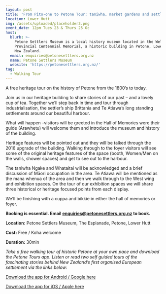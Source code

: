 ```yaml
---
layout: post
title: 'From Pito-one to Petone Tour: taniwha, market gardens and settler’s ships'
location: Lower Hutt
img: /assets/uploaded/placeholder3.png
event_date: 12pm Tues 23 & Thurs 25 Oc
host:
  blurb: >-
    Petone Settlers Museum is a local history museum located in the Wellington
    Provincial Centennial Memorial, a historic building in Petone, Lower Hutt,
    New Zealand.
  email: enquiries@petonesettlers.org.nz
  name: Petone Settlers Museum
  website: 'https://petonesettlers.org.nz/'
tag:
  - Walking Tour
---
```

A free heritage tour on the history of Petone from the 1800’s to today.

Join us in our heritage building to share stories of our past – and a lovely cup of tea. Together we’ll step back in time and tour through industrialisation, the settler’s ship Brittania and Te Atiawa’s long standing settlements around our beautiful harbour.  

 What will happen –visitors will be greeted in the Hall of Memories were their guide (Arawhetu) will welcome them and introduce the museum and history of the building. 

Heritage features will be pointed out and they will be talked through the 2016 upgrade of the building. Walking through to the foyer visitors will see some of the original heritage features of the space (booth, Women/Men on the walls, shower spaces) and get to see out to the harbour. 

The taniwha Ngake and Whataitai will be acknowledged and a brief discussion of Māori occupation in the area. Te Atiawa will be mentioned as the mana whenua of the area and then we walk through to the West wing and exhibition spaces. On the tour of our exhibition spaces we will share three historical or heritage focused points from each display. 

We’ll be finishing with a cuppa and bikkie in either the hall of memories or foyer.

**Booking is essential. Email enquiries@petonesettlers.org.nz to book.**

**Location:** Petone Settlers Museum, The Esplanade, Petone, Lower Hutt

**Cost:** Free / Koha welcome

**Duration:** 30min

_Take a free walking tour of historic Petone at your own pace and download the Petone Tours app. Listen or read two self guided tours of the fascinating stories behind New Zealand’s first organised European settlement via the links below:_

[Download the app for Android / Google here](https://play.google.com/store/apps/details?id=com.mytoursapp.android.app1001)

[Download the app for iOS / Apple here](https://itunes.apple.com/us/app/tour-petone/id1166368185?mt=8)
